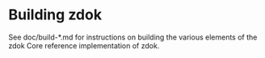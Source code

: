 Building zdok
=============
See doc/build-*.md for instructions on building the various
elements of the zdok Core reference implementation of zdok.
